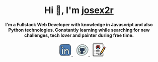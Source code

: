 <h1 align="center">Hi 👋, I'm <a href="https://josex2r.github.io/josex2r/" target="blank">
josex2r</a></h1>
<h4 align="center">I'm a Fullstack Web Developer with knowledge in Javascript and also Python technologies. Constantly learning while searching for new challenges, tech lover and painter during free time.</h4>

<p align="center">
  <div align="center"  class="icons-social" style="margin-left: 10px;">
    <a style="margin-left: 10px;"  target="_blank" href="https://www.linkedin.com/in/josex2r/">
      <img src="./public/icons/in.png">
    </a>
    <a style="margin-left: 10px;" target="_blank" href="https://github.com/josex2r">
      <img src="./public/icons/github.png">
    </a>
    <a style="margin-left: 10px;" target="_blank" href="https://josex2r.github.io/josex2r/">
      <img src="./public/icons/resume.png">
    </a>
<!--
  Stack Overflow: https://img.icons8.com/external-tal-revivo-color-tal-revivo/40/000000/external-stack-overflow-is-a-question-and-answer-site-for-professional-logo-color-tal-revivo.png
  Sketchy: https://img.icons8.com/external-sketchy-juicy-fish/0.6x/external-blog-online-services-sketchy-sketchy-juicy-fish.png
  Instagram: https://img.icons8.com/doodle/40/000000/instagram-new--v2.png
  Twitter: https://img.icons8.com/doodle/1x/twitter-squared--v2.png
  Youtube: https://img.icons8.com/doodle/1x/youtube--v2.png
-->
  </div>
</p>
